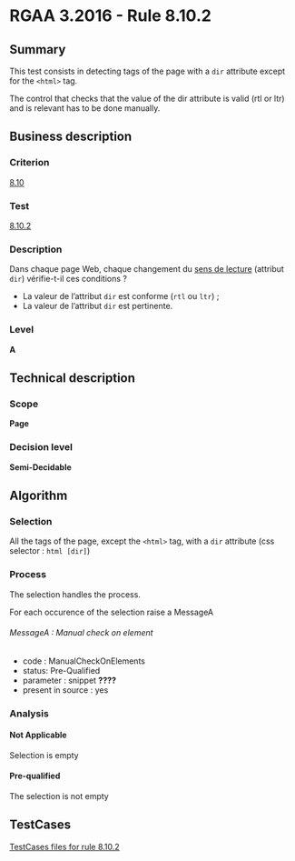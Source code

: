 # RGAA 3.2016 - Rule 8.10.2

## Summary
This test consists in detecting tags of the page  with a `dir` attribute except for the `<html>` tag.

The control that checks that the value of the dir attribute 
is valid (rtl or ltr) and is relevant has to be done manually.

## Business description

### Criterion
[8.10](http://references.modernisation.gouv.fr/rgaa-accessibilite/2016/criteres.html#crit-8-10)

### Test
[8.10.2](http://references.modernisation.gouv.fr/rgaa-accessibilite/2016/criteres.html#test-8-10-2)

### Description
<div lang="fr">Dans chaque page Web, chaque changement du <a href="http://references.modernisation.gouv.fr/rgaa-accessibilite/glossaire.html#sens-de-lecture">sens de lecture</a> (attribut <code lang="en">dir</code>) v&#xE9;rifie-t-il ces conditions&nbsp;? <ul><li>La valeur de l&#x2019;attribut <code lang="en">dir</code> est conforme (<code lang="en">rtl</code> ou <code lang="en">ltr</code>)&nbsp;;</li> <li>La valeur de l&#x2019;attribut <code lang="en">dir</code> est pertinente.</li> </ul></div>

### Level
**A**


## Technical description

### Scope
**Page**

### Decision level
**Semi-Decidable**


## Algorithm

### Selection

All the tags of the page, except the `<html>` tag, 
with a `dir` attribute  (css selector : `html [dir]`)

### Process

The selection handles the process.

For each occurence of the selection raise a MessageA

###### MessageA : Manual check on element
                  
-   code : ManualCheckOnElements
-   status: Pre-Qualified
-   parameter : snippet   **????**
-   present in source : yes

### Analysis

#### Not Applicable

Selection is empty

#### Pre-qualified

The selection is not empty


##  TestCases

[TestCases files for rule 8.10.2](https://github.com/Asqatasun/Asqatasun/tree/develop/rules/rules-rgaa3.2016/src/test/resources/testcases/rgaa32016/Rgaa32016Rule081002/)


